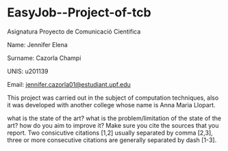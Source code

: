 # EasyJob--Project-of-tcb
Asignatura Proyecto de Comunicació Cientifica

Name: Jennifer Elena

Surname: Cazorla Champi 

UNIS: u201139

Email: jennifer.cazorla01@estudiant.upf.edu

This project was carried out in the subject of computation techniques, also it was developed with another college whose name is Anna Maria Llopart. 

what is the state of the art?
what is the problem/limitation of the state of the art?
how do you aim to improve it?
Make sure you cite the sources that you report. Two consicutive citations [1,2] usually separated by comma [2,3], three or more consecutive citations are generally separated by dash [1-3].

